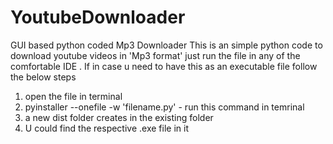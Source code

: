 # YoutubeDownloader
GUI based python coded Mp3 Downloader
This is an simple python code to download youtube videos in 'Mp3 format'
just run the file in any of the comfortable IDE . If in case u need to have this as an executable file follow the below steps

1) open the file in terminal
2) pyinstaller --onefile -w 'filename.py' - run this command in temrinal
3) a new dist folder creates in the existing folder 
4) U could find the respective .exe file in it
